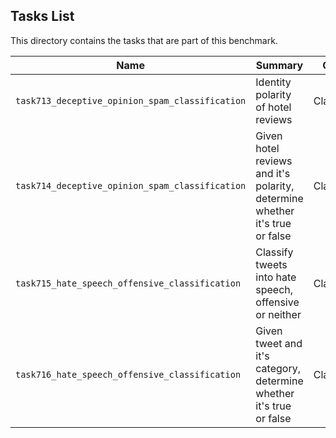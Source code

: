 ## Tasks List 

This directory contains the tasks that are part of this benchmark. 


Name | Summary | Category
---- | ----------- | --------
`task713_deceptive_opinion_spam_classification` | Identity polarity of hotel reviews | Classification  
`task714_deceptive_opinion_spam_classification` | Given hotel reviews and it's polarity, determine whether it's true or false | Classification
`task715_hate_speech_offensive_classification` | Classify tweets into hate speech, offensive or neither | Classification  
`task716_hate_speech_offensive_classification` | Given tweet and it's category, determine whether it's true or false | Classification